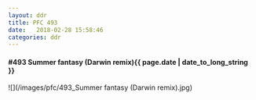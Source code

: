 ```yaml
---
layout: ddr
title: PFC 493
date:   2018-02-28 15:58:46
categories: ddr
---
```


#### **#493** Summer fantasy (Darwin remix)<span class="pull-right">{{ page.date | date_to_long_string }}</span>
![](/images/pfc/493_Summer fantasy (Darwin remix).jpg)
